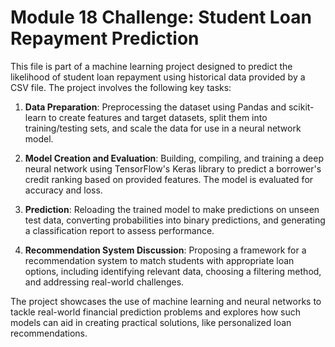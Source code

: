 # Module 18 Challenge: Student Loan Repayment Prediction

This file is part of a machine learning project designed to predict the likelihood of student loan repayment using historical data provided by a CSV file. The project involves the following key tasks:

1. **Data Preparation**: Preprocessing the dataset using Pandas and scikit-learn to create features and target datasets, split them into training/testing sets, and scale the data for use in a neural network model.

2. **Model Creation and Evaluation**: Building, compiling, and training a deep neural network using TensorFlow's Keras library to predict a borrower's credit ranking based on provided features. The model is evaluated for accuracy and loss.

3. **Prediction**: Reloading the trained model to make predictions on unseen test data, converting probabilities into binary predictions, and generating a classification report to assess performance.

4. **Recommendation System Discussion**: Proposing a framework for a recommendation system to match students with appropriate loan options, including identifying relevant data, choosing a filtering method, and addressing real-world challenges.

The project showcases the use of machine learning and neural networks to tackle real-world financial prediction problems and explores how such models can aid in creating practical solutions, like personalized loan recommendations.
